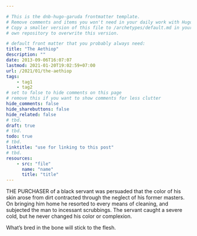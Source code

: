 ```yaml
---

# This is the dnb-hugo-garuda frontmatter template. 
# Remove comments and items you won't need in your daily work with Hugo.
# Copy a smaller version of this file to /archetypes/default.md in your
# own repository to overwrite this version.

# default front matter that you probably always need:
title: "The Aethiop"
description: ""
date: 2013-09-06T16:07:07
lastmod: 2021-01-20T19:02:59+07:00
url: /2021/01/the-aethiop
tags:
    - tag1
    - tag2
# set to false to hide comments on this page
# remove this if you want to show comments for less clutter
hide_comments: false
hide_sharebuttons: false
hide_related: false
# tbd.
draft: true
# tbd.
todo: true
# tbd.
linktitle: "use for linking to this post"
# tbd.
resources:
    - src: "file"
      name: "name"
      title: "title"
---
```

THE PURCHASER of a black servant was persuaded that the color of his skin arose from dirt contracted through the neglect of his former masters. On bringing him home he resorted to every means of cleaning, and subjected the man to incessant scrubbings. The servant caught a severe cold, but he never changed his color or complexion.

What’s bred in the bone will stick to the flesh.
